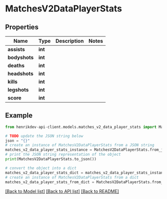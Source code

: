 # MatchesV2DataPlayerStats


## Properties

Name | Type | Description | Notes
------------ | ------------- | ------------- | -------------
**assists** | **int** |  | 
**bodyshots** | **int** |  | 
**deaths** | **int** |  | 
**headshots** | **int** |  | 
**kills** | **int** |  | 
**legshots** | **int** |  | 
**score** | **int** |  | 

## Example

```python
from henrikdev-api-client.models.matches_v2_data_player_stats import MatchesV2DataPlayerStats

# TODO update the JSON string below
json = "{}"
# create an instance of MatchesV2DataPlayerStats from a JSON string
matches_v2_data_player_stats_instance = MatchesV2DataPlayerStats.from_json(json)
# print the JSON string representation of the object
print(MatchesV2DataPlayerStats.to_json())

# convert the object into a dict
matches_v2_data_player_stats_dict = matches_v2_data_player_stats_instance.to_dict()
# create an instance of MatchesV2DataPlayerStats from a dict
matches_v2_data_player_stats_from_dict = MatchesV2DataPlayerStats.from_dict(matches_v2_data_player_stats_dict)
```
[[Back to Model list]](../README.md#documentation-for-models) [[Back to API list]](../README.md#documentation-for-api-endpoints) [[Back to README]](../README.md)


